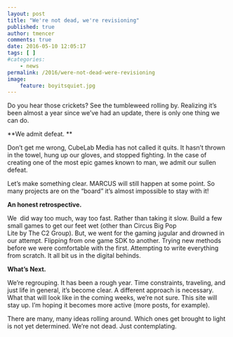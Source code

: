 ```yaml
---
layout: post
title: "We're not dead, we're revisioning"
published: true
author: tmencer
comments: true
date: 2016-05-10 12:05:17
tags: [ ]
#categories:
    - news
permalink: /2016/were-not-dead-were-revisioning
image:
    feature: boyitsquiet.jpg
---
```

Do you hear those crickets? See the tumbleweed rolling by. Realizing it&#8217;s been almost a year since we&#8217;ve had an update, there is only one thing we can do.

**We admit defeat. **

Don&#8217;t get me wrong, CubeLab Media has not called it quits. It hasn&#8217;t thrown in the towel, hung up our gloves, and stopped fighting. In the case of creating one of the most epic games known to man, we admit our sullen defeat.

Let&#8217;s make something clear. MARCUS will still happen at some point. So many projects are on the &#8220;board&#8221; it&#8217;s almost impossible to stay with it!

**An honest retrospective.**

We  did way too much, way too fast. Rather than taking it slow. Build a few small games to get our feet wet (other than Circus Big Pop Lite by The C2 Group). But, we went for the gaming jugular and drowned in our attempt. Flipping from one game SDK to another. Trying new methods before we were comfortable with the first. Attempting to write everything from scratch. It all bit us in the digital behinds.

**What&#8217;s Next.**

We&#8217;re regrouping. It has been a rough year. Time constraints, traveling, and just life in general, it&#8217;s become clear. A different approach is necessary. What that will look like in the coming weeks, we&#8217;re not sure. This site will stay up. I&#8217;m hoping it becomes more active (more posts, for example).

There are many, many ideas rolling around. Which ones get brought to light is not yet determined. We&#8217;re not dead. Just contemplating.